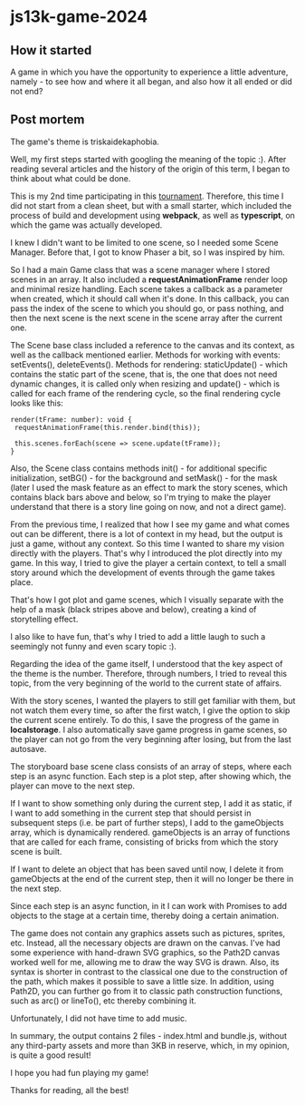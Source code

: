 # js13k-game-2024

## How it started

A game in which you have the opportunity to experience a little adventure, namely - to see how and where it all began, and also how it all ended or did not end?

## Post mortem

The game's theme is triskaidekaphobia.

Well, my first steps started with googling the meaning of the topic :). After reading several articles and the history of the origin of this term, I began to think about what could be done.

This is my 2nd time participating in this [tournament](https://js13kgames.com/). Therefore, this time I did not start from a clean sheet, but with a small starter, which included the process of build and development using **webpack**, as well as **typescript**, on which the game was actually developed.

I knew I didn't want to be limited to one scene, so I needed some Scene Manager. Before that, I got to know Phaser a bit, so I was inspired by him.

So I had a main Game class that was a scene manager where I stored scenes in an array. It also included a **requestAnimationFrame** render loop and minimal resize handling. Each scene takes a callback as a parameter when created, which it should call when it's done. In this callback, you can pass the index of the scene to which you should go, or pass nothing, and then the next scene is the next scene in the scene array after the current one.

The Scene base class included a reference to the canvas and its context, as well as the callback mentioned earlier. Methods for working with events: setEvents(), deleteEvents(). Methods for rendering: staticUpdate() - which contains the static part of the scene, that is, the one that does not need dynamic changes, it is called only when resizing and update() - which is called for each frame of the rendering cycle, so the final rendering cycle looks like this:
```
render(tFrame: number): void {
 requestAnimationFrame(this.render.bind(this));

 this.scenes.forEach(scene => scene.update(tFrame));
}
```

Also, the Scene class contains methods init() - for additional specific initialization, setBG() - for the background and setMask() - for the mask (later I used the mask feature as an effect to mark the story scenes, which contains black bars above and below, so I'm trying to make the player understand that there is a story line going on now, and not a direct game).

From the previous time, I realized that how I see my game and what comes out can be different, there is a lot of context in my head, but the output is just a game, without any context. So this time I wanted to share my vision directly with the players. That's why I introduced the plot directly into my game. In this way, I tried to give the player a certain context, to tell a small story around which the development of events through the game takes place.

That's how I got plot and game scenes, which I visually separate with the help of a mask (black stripes above and below), creating a kind of storytelling effect.

I also like to have fun, that's why I tried to add a little laugh to such a seemingly not funny and even scary topic :).

Regarding the idea of the game itself, I understood that the key aspect of the theme is the number. Therefore, through numbers, I tried to reveal this topic, from the very beginning of the world to the current state of affairs.

With the story scenes, I wanted the players to still get familiar with them, but not watch them every time, so after the first watch, I give the option to skip the current scene entirely. To do this, I save the progress of the game in **localstorage**. I also automatically save game progress in game scenes, so the player can not go from the very beginning after losing, but from the last autosave.

The storyboard base scene class consists of an array of steps, where each step is an async function. Each step is a plot step, after showing which, the player can move to the next step.

If I want to show something only during the current step, I add it as static, if I want to add something in the current step that should persist in subsequent steps (i.e. be part of further steps), I add to the gameObjects array, which is dynamically rendered. gameObjects is an array of functions that are called for each frame, consisting of bricks from which the story scene is built.

If I want to delete an object that has been saved until now, I delete it from gameObjects at the end of the current step, then it will no longer be there in the next step.

Since each step is an async function, in it I can work with Promises to add objects to the stage at a certain time, thereby doing a certain animation.

The game does not contain any graphics assets such as pictures, sprites, etc. Instead, all the necessary objects are drawn on the canvas. I've had some experience with hand-drawn SVG graphics, so the Path2D canvas worked well for me, allowing me to draw the way SVG is drawn. Also, its syntax is shorter in contrast to the classical one due to the construction of the path, which makes it possible to save a little size. In addition, using Path2D, you can further go from it to classic path construction functions, such as arc() or lineTo(), etc thereby combining it.

Unfortunately, I did not have time to add music.

In summary, the output contains 2 files - index.html and bundle.js, without any third-party assets and more than 3KB in reserve, which, in my opinion, is quite a good result!

I hope you had fun playing my game!

Thanks for reading, all the best!
